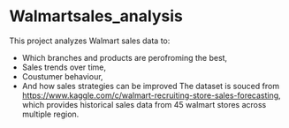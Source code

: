 # Walmartsales_analysis
This project analyzes Walmart sales data to:
- Which branches and products are perofroming the best,
- Sales trends over time,
- Coustumer behaviour,
- And how sales strategies can be improved
The dataset is souced from https://www.kaggle.com/c/walmart-recruiting-store-sales-forecasting, which provides historical sales data from 45 walmart stores across multiple region.
